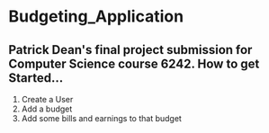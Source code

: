Budgeting_Application
=====================
Patrick Dean's final project submission for Computer Science course 6242.
How to get Started...
---------------------
1. Create a User
2. Add a budget
3. Add some bills and earnings to that budget
